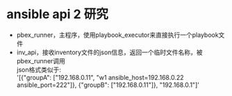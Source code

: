 # ansible api 2 研究
- pbex_runner，主程序，使用playbook_executor来直接执行一个playbook文件
- inv_api，接收inventory文件的json信息，返回一个临时文件名称，被pbex_runner调用  
  json格式类似于:  
  '[{"groupA": ["192.168.0.11", "w1 ansible_host=192.168.0.22 ansible_port=222"]}, {"groupB": ["192.168.0.11"]}, "192.168.0.1"]'
